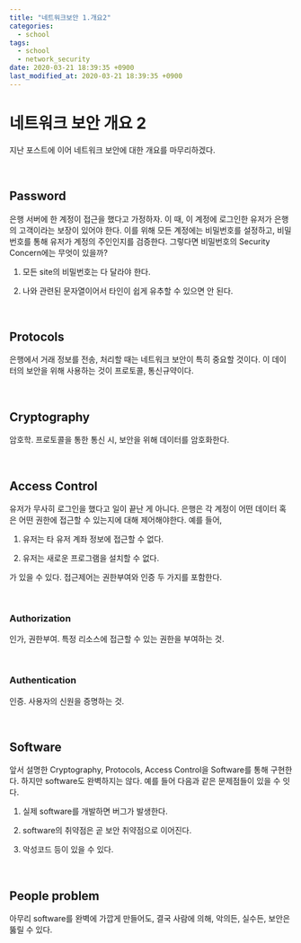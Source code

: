 ```yaml
---
title: "네트워크보안 1.개요2"
categories:
  - school
tags:
  - school
  - network_security
date: 2020-03-21 18:39:35 +0900
last_modified_at: 2020-03-21 18:39:35 +0900
---
```


# 네트워크 보안 개요 2

지난 포스트에 이어 네트워크 보안에 대한 개요를 마무리하겠다.

<br>

## Password

은행 서버에 한 계정이 접근을 했다고 가정하자. 이 때, 이 계정에 로그인한 유저가 은행의 고객이라는 보장이 있어야 한다. 이를 위해 모든 계정에는 비밀번호를 설정하고, 비밀번호를 통해 유저가 계정의 주인인지를 검증한다. 그렇다면 비밀번호의 Security Concern에는 무엇이 있을까?

1. 모든 site의 비밀번호는 다 달라야 한다.

2. 나와 관련된 문자열이어서 타인이 쉽게 유추할 수 있으면 안 된다.

<br>

## Protocols

은행에서 거래 정보를 전송, 처리할 때는 네트워크 보안이 특히 중요할 것이다. 이 데이터의 보안을 위해 사용하는 것이 프로토콜, 통신규약이다.

<br>

## Cryptography

암호학. 프로토콜을 통한 통신 시, 보안을 위해 데이터를 암호화한다.

<br>

## Access Control

유저가 무사히 로그인을 했다고 일이 끝난 게 아니다. 은행은 각 계정이 어떤 데이터 혹은 어떤 권한에 접근할 수 있는지에 대해 제어해야한다. 예를 들어,

1. 유저는 타 유저 계좌 정보에 접근할 수 없다.

2. 유저는 새로운 프로그램을 설치할 수 없다.

가 있을 수 있다. 접근제어는 권한부여와 인증 두 가지를 포함한다.

<br>

### Authorization

인가, 권한부여. 특정 리소스에 접근할 수 있는 권한을 부여하는 것.

<br>

### Authentication

인증. 사용자의 신원을 증명하는 것.

<br>

## Software

앞서 설명한 Cryptography, Protocols, Access Control을 Software를 통해 구현한다. 하지만 software도 완벽하지는 않다. 예를 들어 다음과 같은 문제점들이 있을 수 잇다.

1. 실제 software를 개발하면 버그가 발생한다.

2. software의 취약점은 곧 보안 취약점으로 이어진다.

3. 악성코드 등이 있을 수 있다.

<br>

## People problem

아무리 software를 완벽에 가깝게 만들어도, 결국 사람에 의해, 악의든, 실수든, 보안은 뚫릴 수 있다.